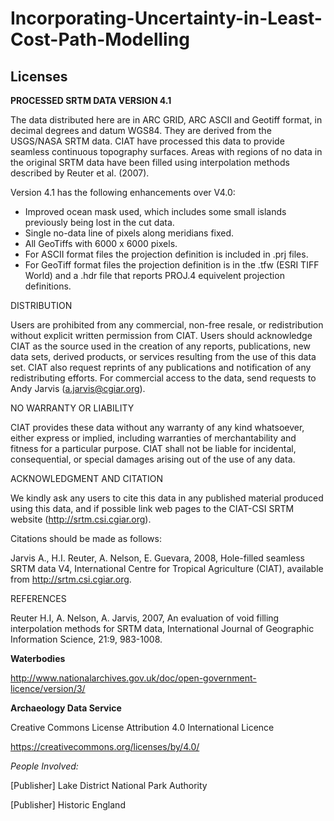 # Incorporating-Uncertainty-in-Least-Cost-Path-Modelling

Licenses
---------------

**PROCESSED SRTM DATA VERSION 4.1**

The data  distributed here  are in  ARC GRID,  ARC ASCII  and Geotiff format, in
decimal degrees and datum WGS84.  They are derived from the USGS/NASA SRTM data.
CIAT  have  processed  this  data  to  provide  seamless  continuous  topography
surfaces.  Areas with  regions of no  data in the  original SRTM data  have been
filled using interpolation methods described by Reuter et al. (2007).

Version 4.1 has the following enhancements over V4.0:
- Improved ocean mask used, which includes some small islands  previously  being 
  lost in the cut data.
- Single no-data line of pixels along meridians fixed.
- All GeoTiffs with 6000 x 6000 pixels.
- For ASCII format files the projection definition is included in .prj files.
- For GeoTiff format files the projection definition is in the .tfw  (ESRI TIFF 
  World) and a .hdr file that reports PROJ.4 equivelent projection definitions.

DISTRIBUTION

Users are  prohibited from  any commercial,  non-free resale,  or redistribution
without explicit written permission from CIAT. Users should acknowledge CIAT  as
the source used  in the creation  of any reports,  publications, new data  sets,
derived products, or services resulting from the use of this data set. CIAT also
request  reprints of  any publications  and notification  of any  redistributing
efforts.   For commercial  access to  the data,  send requests  to Andy   Jarvis
(a.jarvis@cgiar.org).

NO WARRANTY OR LIABILITY

CIAT provides  these data  without any  warranty of  any kind whatsoever, either
express or implied,  including warranties of  merchantability and fitness  for a
particular purpose. CIAT shall not  be liable for incidental, consequential,  or
special damages arising out of the use of any data.

ACKNOWLEDGMENT AND CITATION

We kindly ask  any users to  cite this data  in any published  material produced
using this data,  and if possible  link web pages  to the CIAT-CSI  SRTM website
(http://srtm.csi.cgiar.org).

Citations should be made as follows:

Jarvis A., H.I. Reuter, A.  Nelson, E. Guevara, 2008, Hole-filled  seamless SRTM
data V4, International  Centre for Tropical  Agriculture (CIAT), available  from
http://srtm.csi.cgiar.org.

REFERENCES

Reuter  H.I,  A.  Nelson,  A.  Jarvis,  2007,  An  evaluation  of  void  filling
interpolation  methods  for  SRTM  data,  International  Journal  of  Geographic
Information Science, 21:9, 983-1008.

**Waterbodies**

http://www.nationalarchives.gov.uk/doc/open-government-licence/version/3/

**Archaeology Data Service**

 Creative Commons License Attribution 4.0 International Licence

https://creativecommons.org/licenses/by/4.0/

<i>People Involved:</i>

[Publisher] Lake District National Park Authority

[Publisher] Historic England